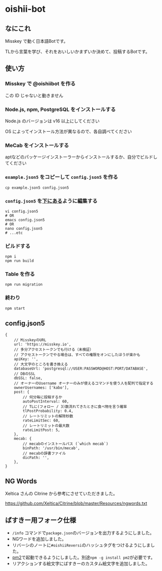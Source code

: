 # oishii-bot

## なにこれ

Misskey で動く日本語Botです。

TLから言葉を学び、それをおいしいかまずいか決めて、投稿するBotです。

## 使い方

### Misskey で @oishiibot を作る

この ID じゃないと動きません

### Node.js, npm, PostgreSQL をインストールする

Node.js のバージョンは v16 以上にしてください

OS によってインストール方法が異なるので、各自調べてください

### MeCab をインストールする

aptなどのパッケージインストーラーからインストールするか、自分でビルドしてください

### `example.json5` をコピーして `config.json5` を作る

```shell
cp example.json5 config.json5
```

### `config.json5` を[下にある](#config.json)ように編集する

```shell
vi config.json5
# OR
emacs config.json5
# OR
nano config.json5
# ...etc
```

### ビルドする

```shell
npm i
npm run build
```

### Table を作る

```shell
npm run migration
```

### 終わり

```shell
npm start
```

## config.json5

```json5
{
    // MisskeyのURL
    url: 'https://misskey.io',
    // 多分アクセストークンでも行ける（未検証）
    // アクセストークンでやる場合は、すべての権限をオンにしたほうが楽かも
    apiKey: '',
    // 大文字のところを書き換える
    databaseUrl: 'postgresql://USER:PASSWORD@HOST:PORT/DATABASE',
    // DBのSSL
    dbSSL: false,
    // オーナーのUsername オーナーのみが使えるコマンドを使う人を配列で指定する
    ownerUsernames: ['kabo'],
    post: {
        // 何分毎に投稿するか
        autoPostInterval: 60,
        // TLに(フォロー / 3)数流れてきたときに食べ物を言う確率
        tlPostProbability: 0.4,
        // レートリミットの解除秒数
        rateLimitSec: 60,
        // レートリミットの最大数
        rateLimitPost: 5,
    },
    mecab: {
        // mecabのインストールパス (`which mecab`)
        binPath: '/usr/bin/mecab',
        // mecabの辞書ファイル
        dicPath: '',
    },
}
```

## NG Words

Xeltica さんの Citrine から参考にさせていただきました。

<https://github.com/Xeltica/Citrine/blob/master/Resources/ngwords.txt>

## ばすきー用フォーク仕様

- `/info` コマンドで`package.json`のバージョンを出力するようにしました。
- NGワードを追加しました。
- リバーシのノートに`#oishiiReversi`のハッシュタグをつけるようにしました。
- [pm2](https://pm2.keymetrics.io/)で起動できるようにしました。別途`npm -g install pm2`が必要です。
- リアクションする絵文字にばすきーのカスタム絵文字を追加しました。